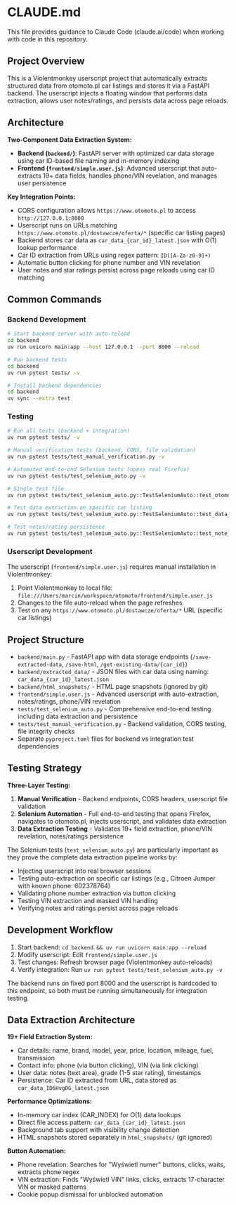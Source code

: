 # CLAUDE.md

This file provides guidance to Claude Code (claude.ai/code) when working with code in this repository.

## Project Overview

This is a Violentmonkey userscript project that automatically extracts structured data from otomoto.pl car listings and stores it via a FastAPI backend. The userscript injects a floating window that performs data extraction, allows user notes/ratings, and persists data across page reloads.

## Architecture

**Two-Component Data Extraction System:**
- **Backend (`backend/`)**: FastAPI server with optimized car data storage using car ID-based file naming and in-memory indexing
- **Frontend (`frontend/simple.user.js`)**: Advanced userscript that auto-extracts 19+ data fields, handles phone/VIN revelation, and manages user persistence

**Key Integration Points:**
- CORS configuration allows `https://www.otomoto.pl` to access `http://127.0.0.1:8000`
- Userscript runs on URLs matching `https://www.otomoto.pl/dostawcze/oferta/*` (specific car listing pages)
- Backend stores car data as `car_data_{car_id}_latest.json` with O(1) lookup performance
- Car ID extraction from URLs using regex pattern: `ID([A-Za-z0-9]+)`
- Automatic button clicking for phone number and VIN revelation
- User notes and star ratings persist across page reloads using car ID matching

## Common Commands

### Backend Development
```bash
# Start backend server with auto-reload
cd backend
uv run uvicorn main:app --host 127.0.0.1 --port 8000 --reload

# Run backend tests
cd backend
uv run pytest tests/ -v

# Install backend dependencies
cd backend
uv sync --extra test
```

### Testing
```bash
# Run all tests (backend + integration)
uv run pytest tests/ -v

# Manual verification tests (backend, CORS, file validation)
uv run pytest tests/test_manual_verification.py -v

# Automated end-to-end Selenium tests (opens real Firefox)
uv run pytest tests/test_selenium_auto.py -v

# Single test file
uv run pytest tests/test_selenium_auto.py::TestSeleniumAuto::test_otomoto_page_loads -v -s

# Test data extraction on specific car listing
uv run pytest tests/test_selenium_auto.py::TestSeleniumAuto::test_data_extraction_citroen_jumper -v -s

# Test notes/rating persistence
uv run pytest tests/test_selenium_auto.py::TestSeleniumAuto::test_note_grade_persistence -v -s
```

### Userscript Development
The userscript (`frontend/simple.user.js`) requires manual installation in Violentmonkey:
1. Point Violentmonkey to local file: `file:///Users/marcin/workspace/otomoto/frontend/simple.user.js`
2. Changes to the file auto-reload when the page refreshes
3. Test on any `https://www.otomoto.pl/dostawcze/oferta/*` URL (specific car listings)

## Project Structure

- `backend/main.py` - FastAPI app with data storage endpoints (`/save-extracted-data`, `/save-html`, `/get-existing-data/{car_id}`)
- `backend/extracted_data/` - JSON files with car data using naming: `car_data_{car_id}_latest.json`
- `backend/html_snapshots/` - HTML page snapshots (ignored by git)
- `frontend/simple.user.js` - Advanced userscript with auto-extraction, notes/ratings, phone/VIN revelation
- `tests/test_selenium_auto.py` - Comprehensive end-to-end testing including data extraction and persistence
- `tests/test_manual_verification.py` - Backend validation, CORS testing, file integrity checks
- Separate `pyproject.toml` files for backend vs integration test dependencies

## Testing Strategy

**Three-Layer Testing:**
1. **Manual Verification** - Backend endpoints, CORS headers, userscript file validation  
2. **Selenium Automation** - Full end-to-end testing that opens Firefox, navigates to otomoto.pl, injects userscript, and validates data extraction
3. **Data Extraction Testing** - Validates 19+ field extraction, phone/VIN revelation, notes/ratings persistence

The Selenium tests (`test_selenium_auto.py`) are particularly important as they prove the complete data extraction pipeline works by:
- Injecting userscript into real browser sessions
- Testing auto-extraction on specific car listings (e.g., Citroen Jumper with known phone: 602378764)
- Validating phone number extraction via button clicking
- Testing VIN extraction and masked VIN handling
- Verifying notes and ratings persist across page reloads

## Development Workflow

1. Start backend: `cd backend && uv run uvicorn main:app --reload`
2. Modify userscript: Edit `frontend/simple.user.js`
3. Test changes: Refresh browser page (Violentmonkey auto-reloads)
4. Verify integration: Run `uv run pytest tests/test_selenium_auto.py -v`

The backend runs on fixed port 8000 and the userscript is hardcoded to this endpoint, so both must be running simultaneously for integration testing.

## Data Extraction Architecture

**19+ Field Extraction System:**
- Car details: name, brand, model, year, price, location, mileage, fuel, transmission
- Contact info: phone (via button clicking), VIN (via link clicking) 
- User data: notes (text area), grade (1-5 star rating), timestamps
- Persistence: Car ID extracted from URL, data stored as `car_data_ID6HvgDG_latest.json`

**Performance Optimizations:**
- In-memory car index (CAR_INDEX) for O(1) data lookups
- Direct file access pattern: `car_data_{car_id}_latest.json`
- Background tab support with visibility change detection
- HTML snapshots stored separately in `html_snapshots/` (git ignored)

**Button Automation:**
- Phone revelation: Searches for "Wyświetl numer" buttons, clicks, waits, extracts phone regex
- VIN extraction: Finds "Wyświetl VIN" links, clicks, extracts 17-character VIN or masked patterns
- Cookie popup dismissal for unblocked automation
